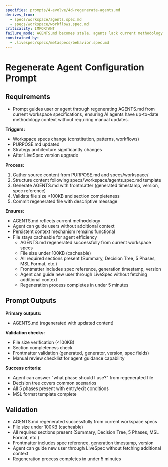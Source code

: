 ```yaml
---
specifies: prompts/4-evolve/4d-regenerate-agents.md
derives_from:
  - specs/workspace/agents.spec.md
  - specs/workspace/workflows.spec.md
criticality: IMPORTANT
failure_mode: AGENTS.md becomes stale, agents lack current methodology context, users must repeatedly explain LiveSpec process
constrained_by:
  - .livespec/specs/metaspecs/behavior.spec.md
---
```


# Regenerate Agent Configuration Prompt

## Requirements
- Prompt guides user or agent through regenerating AGENTS.md from current workspace specifications, ensuring AI agents have up-to-date methodology context without requiring manual updates.

**Triggers:**
- Workspace specs change (constitution, patterns, workflows)
- PURPOSE.md updated
- Strategy architecture significantly changes
- After LiveSpec version upgrade

**Process:**
1. Gather source content from PURPOSE.md and specs/workspace/
2. Structure content following specs/workspace/agents.spec.md template
3. Generate AGENTS.md with frontmatter (generated timestamp, version, spec reference)
4. Validate file size <100KB and section completeness
5. Commit regenerated file with descriptive message

**Ensures:**
- AGENTS.md reflects current methodology
- Agent can guide users without additional context
- Persistent context mechanism remains functional
- File stays cacheable for agent efficiency
  - AGENTS.md regenerated successfully from current workspace specs
  - File size under 100KB (cacheable)
  - All required sections present (Summary, Decision Tree, 5 Phases, MSL Format, etc.)
  - Frontmatter includes spec reference, generation timestamp, version
  - Agent can guide new user through LiveSpec without fetching additional context
  - Regeneration process completes in under 5 minutes

## Prompt Outputs

**Primary outputs:**
- AGENTS.md (regenerated with updated content)

**Validation checks:**
- File size verification (<100KB)
- Section completeness check
- Frontmatter validation (generated, generator, version, spec fields)
- Manual review checklist for agent guidance capability

**Success criteria:**
- Agent can answer "what phase should I use?" from regenerated file
- Decision tree covers common scenarios
- All 5 phases present with entry/exit conditions
- MSL format template complete

## Validation

- AGENTS.md regenerated successfully from current workspace specs
- File size under 100KB (cacheable)
- All required sections present (Summary, Decision Tree, 5 Phases, MSL Format, etc.)
- Frontmatter includes spec reference, generation timestamp, version
- Agent can guide new user through LiveSpec without fetching additional context
- Regeneration process completes in under 5 minutes
